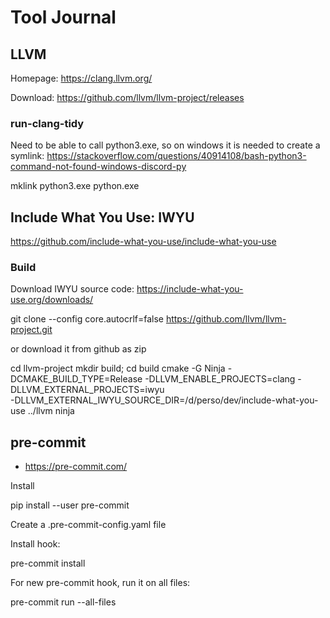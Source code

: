 # Tool Journal

## LLVM

Homepage: <https://clang.llvm.org/>

Download: <https://github.com/llvm/llvm-project/releases>

### run-clang-tidy

Need to be able to call python3.exe, so on windows it is needed to create a symlink:
<https://stackoverflow.com/questions/40914108/bash-python3-command-not-found-windows-discord-py>

  mklink python3.exe python.exe

## Include What You Use: IWYU

<https://github.com/include-what-you-use/include-what-you-use>

### Build

Download IWYU source code: <https://include-what-you-use.org/downloads/>

  git clone --config core.autocrlf=false <https://github.com/llvm/llvm-project.git>

or download it from github as zip

  cd llvm-project
  mkdir build; cd build
  cmake -G Ninja -DCMAKE_BUILD_TYPE=Release -DLLVM_ENABLE_PROJECTS=clang -DLLVM_EXTERNAL_PROJECTS=iwyu \
  -DLLVM_EXTERNAL_IWYU_SOURCE_DIR=/d/perso/dev/include-what-you-use ../llvm
  ninja

## pre-commit

* <https://pre-commit.com/>

Install

  pip install --user pre-commit

Create a .pre-commit-config.yaml file

Install hook:

  pre-commit install

For new pre-commit hook, run it on all files:

  pre-commit run --all-files
